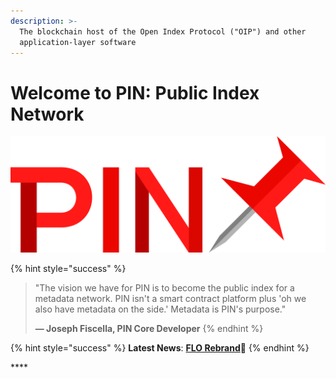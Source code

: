 ```yaml
---
description: >-
  The blockchain host of the Open Index Protocol ("OIP") and other
  application-layer software
---
```


# Welcome to PIN: Public Index Network

![](.gitbook/assets/logo-png.png)

{% hint style="success" %}
> "The vision we have for PIN is to become the public index for a metadata network. PIN isn't a smart contract platform plus 'oh we also have metadata on the side.' Metadata is PIN's purpose." 
>
> **— Joseph Fiscella, PIN Core Developer**
{% endhint %}

{% hint style="success" %}
**Latest News**: [**FLO Rebrand**](https://medium.com/@JosephFiscella/d3b679b8f6ab)📌
{% endhint %}

\*\*\*\*



